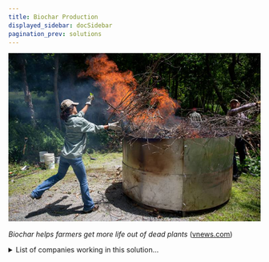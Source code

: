 ```yaml
---
title: Biochar Production
displayed_sidebar: docSidebar
pagination_prev: solutions
---
```


![Cover Image](../static/img/biochar-kiln.jpg)

_Biochar helps farmers get more life out of dead plants_ ([vnews.com](https://www.vnews.com/Biochar-Demonstration-Offers-Alternative-to-Burn-Piles-46911424))

<details>
        <summary>List of companies working in this solution...</summary>
         <em>Note: this is an experimental AI feature. Accuracy and completeness are a work in progress</em>
        <div>
            <ul>
             
                <li><a href="https://geltor.com/">Geltor</a></li>
            
                <li><a href="https://www.carboculture.com/">Carbo Culture</a></li>
            
            </ul>
        </div>
        </details>


:::company job openings
  #### [View open jobs in this Solution](https://climatebase.org/jobs?l=&q=&drawdown_solutions=Biochar+Production)
:::

## Overview

Biochar retains most of the carbon produced by decomposing biomass.

Significant progress has been made toward efficient biochar production methods, carbon capture and storage, and emission-reducing agricultural practices. Organizations like the Biochar Industry Consortium, International Biochar Initiative, Carbon Sequestration Leadership Forum, and Climate Change Mitigation Initiative have been at the forefront of this solution.

## Progress Made

- Low-emission biochar kilns using renewable energy sources have revolutionized biochar production.
- Techniques for rapid production and utilization of agricultural waste as feedstock have enabled large-scale, environmentally friendly biochar production.
- Companies leading the way in biochar production include CarbonCure Technologies, Blue Planet Ltd, and International Biochar Initiative.

## Lessons Learned

- Biochar production requires renewable energy sources and accounting for greenhouse gas emissions.
- Matching biochar type with soil and crop needs is essential for improving fertility and yields.
- Ensuring uncontaminated biochar is crucial when using it for air and water pollutant adsorption.
- International Biochar Initiative (IBI) and Biochar Solutions Initiative (BSI) are prominent organizations promoting biochar's use.

## Challenges Ahead

- Lack of standardized biochar definition hampers comparison and reliable impact assessment.
- Limited data on long-term soil and plant effects, as well as potential environmental contamination.
- Insufficient infrastructure and technical expertise hinder scalability and dissemination.
- Overcoming these challenges requires research, development, stakeholder involvement, and effective regulation.

## Best Path Forward

- Continued investment in research and development to enhance technology affordability.
- Raising awareness among the public and policymakers about biochar benefits.
- Encouraging government and business investment in biochar projects.
- Establishing standards, certification programs, and incentives for adoption.
- Key organizations leading the way include International Biochar Initiative, Biochar Solutions Initiative, and Biochar Fund.
